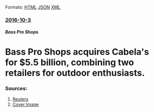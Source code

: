 
Formats: [HTML](/news/2016/10/3/bass-pro-shops-acquires-cabela-s-for-5-5-billion-combining-two-retailers-for-outdoor-enthusiasts.html)  [JSON](/news/2016/10/3/bass-pro-shops-acquires-cabela-s-for-5-5-billion-combining-two-retailers-for-outdoor-enthusiasts.json)  [XML](/news/2016/10/3/bass-pro-shops-acquires-cabela-s-for-5-5-billion-combining-two-retailers-for-outdoor-enthusiasts.xml)  

### [2016-10-3](/news/2016/10/3/index.md)

##### Bass Pro Shops
# Bass Pro Shops acquires Cabela's for $5.5 billion, combining two retailers for outdoor enthusiasts. 




### Sources:

1. [Reuters](https://www.reuters.com/article/us-cabela-s-m-a-basspro-idUSKCN12318H)
1. [Cover Image](https://s3.reutersmedia.net/resources/r/?m=02&d=20161003&t=2&i=1155910934&w=&fh=545px&fw=&ll=&pl=&sq=&r=LYNXNPEC920NK)
